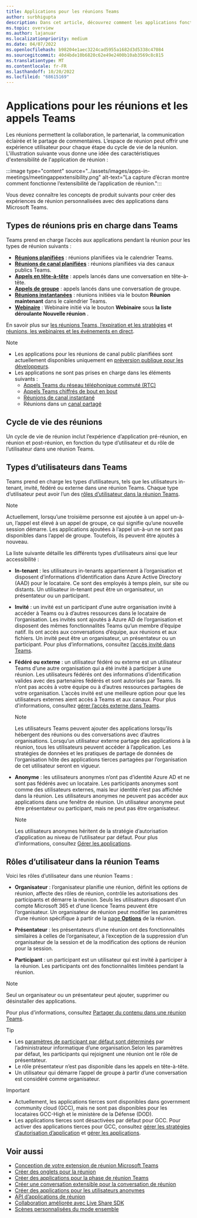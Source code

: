 ```yaml
---
title: Applications pour les réunions Teams
author: surbhigupta
description: Dans cet article, découvrez comment les applications fonctionnent dans les réunions Microsoft Teams en fonction du rôle des participants et des utilisateurs et de l’extensibilité des applications.
ms.topic: overview
ms.author: lajanuar
ms.localizationpriority: medium
ms.date: 04/07/2022
ms.openlocfilehash: b98204e1aec3224cad5955a1682d3d5338c47084
ms.sourcegitcommit: 40d4bde10b6820c62e49e2400b10ab3569c8c815
ms.translationtype: MT
ms.contentlocale: fr-FR
ms.lasthandoff: 10/20/2022
ms.locfileid: "68615169"
---
```

# <a name="apps-for-teams-meetings-and-calls"></a>Applications pour les réunions et les appels Teams

Les réunions permettent la collaboration, le partenariat, la communication éclairée et le partage de commentaires. L’espace de réunion peut offrir une expérience utilisateur pour chaque étape du cycle de vie de la réunion. L'illustration suivante vous donne une idée des caractéristiques d'extensibilité de l'application de réunion :

:::image type="content" source="../assets/images/apps-in-meetings/meetingappextensibility.png" alt-text="La capture d’écran montre comment fonctionne l’extensibilité de l’application de réunion.":::

Vous devez connaître les concepts de produit suivants pour créer des expériences de réunion personnalisées avec des applications dans Microsoft Teams.

## <a name="supported-meeting-types-in-teams"></a>Types de réunions pris en charge dans Teams

Teams prend en charge l’accès aux applications pendant la réunion pour les types de réunion suivants :

* [**Réunions planifiées**](https://support.microsoft.com/office/schedule-a-meeting-in-teams-943507a9-8583-4c58-b5d2-8ec8265e04e5#ID0EFBD=Desktop) : réunions planifiées via le calendrier Teams.
* [**Réunions de canal planifiées**](https://support.microsoft.com/office/schedule-a-meeting-in-teams-943507a9-8583-4c58-b5d2-8ec8265e04e5#ID0EFBD=Desktop) : réunions planifiées via des canaux publics Teams.
* [**Appels en tête-à-tête**](https://support.microsoft.com/office/start-a-call-from-a-chat-in-teams-f5138c9d-df4c-43d8-9cf6-53400c1a7798) : appels lancés dans une conversation en tête-à-tête.
* [**Appels de groupe**](https://support.microsoft.com/office/start-a-call-from-a-chat-in-teams-f5138c9d-df4c-43d8-9cf6-53400c1a7798) : appels lancés dans une conversation de groupe.
* [**Réunions instantanées**](https://support.microsoft.com/office/start-an-instant-meeting-in-teams-ff95e53f-8231-4739-87fa-00b9723f4ef5) : réunions initiées via le bouton **Réunion maintenant** dans le calendrier Teams.
* [**Webinaire**](https://support.microsoft.com/office/get-started-with-teams-webinars-42f3f874-22dc-4289-b53f-bbc1a69013e3) : Webinaire initié via le bouton **Webinaire** sous **la liste déroulante Nouvelle réunion** .

En savoir plus sur [les réunions Teams, l’expiration et les stratégies](/MicrosoftTeams/meeting-expiration) et [réunions, les webinaires et les événements en direct](/microsoftteams/quick-start-meetings-live-events).
> [!NOTE]
>
> * Les applications pour les réunions de canal public planifiées sont actuellement disponibles uniquement en [préversion publique pour les développeurs](../resources/dev-preview/developer-preview-intro.md).
> * Les applications ne sont pas prises en charge dans les éléments suivants :
>   * [Appels Teams du réseau téléphonique commuté (RTC)](/microsoftteams/cloud-voice-landing-page#public-switched-telephone-network-connectivity-options)
>   * [Appels Teams chiffrés de bout en bout](https://support.microsoft.com/office/use-end-to-end-encryption-for-teams-calls-1274b4d2-b5c5-4b24-a376-606fa6728a90)
>   * [Réunions de canal instantané](https://support.microsoft.com/office/start-an-instant-meeting-in-teams-ff95e53f-8231-4739-87fa-00b9723f4ef5)
>   * Réunions dans un [canal partagé](https://support.microsoft.com/office/what-is-a-shared-channel-in-teams-e70a8c22-fee4-4d6e-986f-9e0781d7d11d)

## <a name="meeting-lifecycle"></a>Cycle de vie des réunions

Un cycle de vie de réunion inclut l’expérience d’application pré-réunion, en réunion et post-réunion, en fonction du type d’utilisateur et du rôle de l’utilisateur dans une réunion Teams.

## <a name="user-types-in-teams"></a>Types d’utilisateurs dans Teams

Teams prend en charge les types d’utilisateurs, tels que les utilisateurs in-tenant, invité, fédéré ou externe dans une réunion Teams. Chaque type d’utilisateur peut avoir l’un des [rôles d’utilisateur dans la réunion Teams](#user-roles-in-teams-meeting).

> [!NOTE]
>
> Actuellement, lorsqu’une troisième personne est ajoutée à un appel un-à-un, l’appel est élevé à un appel de groupe, ce qui signifie qu’une nouvelle session démarre. Les applications ajoutées à l’appel un-à-un ne sont pas disponibles dans l’appel de groupe. Toutefois, ils peuvent être ajoutés à nouveau.

La liste suivante détaille les différents types d’utilisateurs ainsi que leur accessibilité :

* **In-tenant** : les utilisateurs in-tenants appartiennent à l’organisation et disposent d’informations d’identification dans Azure Active Directory (AAD) pour le locataire. Ce sont des employés à temps plein, sur site ou distants. Un utilisateur in-tenant peut être un organisateur, un présentateur ou un participant.
* **Invité** : un invité est un participant d’une autre organisation invité à accéder à Teams ou à d’autres ressources dans le locataire de l’organisation. Les invités sont ajoutés à Azure AD de l’organisation et disposent des mêmes fonctionnalités Teams qu’un membre d’équipe natif. Ils ont accès aux conversations d’équipe, aux réunions et aux fichiers. Un invité peut être un organisateur, un présentateur ou un participant. Pour plus d’informations, consultez [l’accès invité dans Teams](/microsoftteams/guest-access).
* **Fédéré ou externe** : un utilisateur fédéré ou externe est un utilisateur Teams d’une autre organisation qui a été invité à participer à une réunion. Les utilisateurs fédérés ont des informations d’identification valides avec des partenaires fédérés et sont autorisés par Teams. Ils n’ont pas accès à votre équipe ou à d’autres ressources partagées de votre organisation. L’accès invité est une meilleure option pour que les utilisateurs externes aient accès à Teams et aux canaux. Pour plus d’informations, consultez [gérer l’accès externe dans Teams](/microsoftteams/manage-external-access).

    > [!NOTE]
    > Les utilisateurs Teams peuvent ajouter des applications lorsqu’ils hébergent des réunions ou des conversations avec d’autres organisations. Lorsqu’un utilisateur externe partage des applications à la réunion, tous les utilisateurs peuvent accéder à l’application. Les stratégies de données et les pratiques de partage de données de l’organisation hôte des applications tierces partagées par l’organisation de cet utilisateur seront en vigueur.

* **Anonyme** : les utilisateurs anonymes n’ont pas d’identité Azure AD et ne sont pas fédérés avec un locataire. Les participants anonymes sont comme des utilisateurs externes, mais leur identité n’est pas affichée dans la réunion. Les utilisateurs anonymes ne peuvent pas accéder aux applications dans une fenêtre de réunion. Un utilisateur anonyme peut être présentateur ou participant, mais ne peut pas être organisateur.

    > [!NOTE]
    > Les utilisateurs anonymes héritent de la stratégie d’autorisation d’application au niveau de l’utilisateur par défaut. Pour plus d’informations, consultez [Gérer les applications](/microsoftteams/non-standard-users#anonymous-user-in-meetings-access).

## <a name="user-roles-in-teams-meeting"></a>Rôles d’utilisateur dans la réunion Teams

Voici les rôles d’utilisateur dans une réunion Teams :

* **Organisateur** : l’organisateur planifie une réunion, définit les options de réunion, affecte des rôles de réunion, contrôle les autorisations des participants et démarre la réunion. Seuls les utilisateurs disposant d’un compte Microsoft 365 et d’une licence Teams peuvent être l’organisateur. Un organisateur de réunion peut modifier les paramètres d’une réunion spécifique à partir de la [page **Options**](https://support.microsoft.com/en-us/office/change-participant-settings-for-a-teams-meeting-53261366-dbd5-45f9-aae9-a70e6354f88e) de la réunion.

* **Présentateur** : les présentateurs d’une réunion ont des fonctionnalités similaires à celles de l’organisateur, à l’exception de la suppression d’un organisateur de la session et de la modification des options de réunion pour la session.

* **Participant** : un participant est un utilisateur qui est invité à participer à la réunion. Les participants ont des fonctionnalités limitées pendant la réunion.

> [!NOTE]
> Seul un organisateur ou un présentateur peut ajouter, supprimer ou désinstaller des applications.

Pour plus d’informations, consultez [Partager du contenu dans une réunion Teams](https://support.microsoft.com/office/roles-in-a-teams-meeting-c16fa7d0-1666-4dde-8686-0a0bfe16e019).

> [!TIP]
>
> * Les [paramètres de participant par défaut sont déterminés](/microsoftteams/meeting-policies-participants-and-guests) par l’administrateur informatique d’une organisation.Selon les paramètres par défaut, les participants qui rejoignent une réunion ont le rôle de présentateur.
> * Le rôle présentateur n’est pas disponible dans les appels en tête-à-tête.
> * Un utilisateur qui démarre l’appel de groupe à partir d’une conversation est considéré comme organisateur.

> [!IMPORTANT]
>
> * Actuellement, les applications tierces sont disponibles dans government community cloud (GCC), mais ne sont pas disponibles pour les locataires GCC-High et le ministère de la Défense (DOD).
> * Les applications tierces sont désactivées par défaut pour GCC. Pour activer des applications tierces pour GCC, consultez [gérer les stratégies d’autorisation d’application](/microsoftteams/teams-app-permission-policies) et [gérer les applications](/microsoftteams/manage-apps).

## <a name="see-also"></a>Voir aussi

* [Conception de votre extension de réunion Microsoft Teams](~/apps-in-teams-meetings/design/designing-apps-in-meetings.md)
* [Créer des onglets pour la réunion](~/apps-in-teams-meetings/build-tabs-for-meeting.md)
* [Créer des applications pour la phase de réunion Teams](build-apps-for-teams-meeting-stage.md)
* [Créer une conversation extensible pour la conversation de réunion](build-extensible-conversation-for-meeting-chat.md)
* [Créer des applications pour les utilisateurs anonymes](build-apps-for-anonymous-user.md)
* [API d’applications de réunion](meeting-apps-apis.md)
* [Collaboration améliorée avec Live Share SDK](teams-live-share-overview.md)
* [Scènes personnalisées du mode ensemble](~/apps-in-teams-meetings/teams-together-mode.md)
